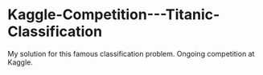 # Kaggle-Competition---Titanic-Classification
My solution for this famous classification problem. Ongoing competition at Kaggle.
